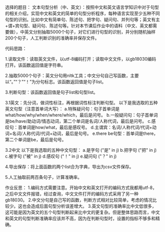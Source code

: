 选择的题目：
文本句型分析（中、英文）：按照中文和英文语言学知识中对于句型的相关介绍，实现中文和英文的简单的句型分析程序，每种语言实现至少五种不同句型的识别。比如中文有简单句、陈述句、把字句、疑问句、并列句等；英文有主+谓+宾句型、疑问句、陈述句等。针对本节课后作业中的语料（中文、英文都需要做），中英文分别抽取5000个句子，对它们进行句型的识别，并分别随机抽样200个句子，人工判断识别的准确率并保存文件。

代码思路：

1.读取文件：读取英文文件，以utf-8编码打开；读取中文文件，以gb18030编码打开。该函数返回值是字符串。

2.抽取5000个句子：英文分句用nltk工具；中文分句自己写函数，主要以“。”“？”“！”为分句标志。该函数返回值是句子list。

3.判断句型：该函数返回值是句子list和句型list。

  3.1英文：先分词，做词性标注，再根据词性标注判断句型。
   以下是我选取的五种英文句型（注意首单词大写）：
   a.特殊疑问句：句子首单词是what/how/why/when/where/which，最后是问号。
   b.一般疑问句：句子首单词是be/have/助动词/情态动词，第二个单词是名词/人称代词，最后是问号。
   c.感叹句：首单词是how/what，最后是感叹号。
   d.主谓宾：名词/人称代词/代词+动词+名词/人称代词/代词+动词，最后是句号。
   e.there be句型：首单词是there，第二个单词是be，最后是句号。
  
  3.2中文
   以下是我选取的五种中文句型：
   a.是字句
   ("是" in j)
   b.把字句
   ("把" in j)
   c.被字句
   ("被" in j)
   d.感叹句
   ("！" in j)
   e.疑问句
   ("？" in j)
   
4.导出保存：将上面函数的两个list合为字典，导出为csv文件保存。

5.人工抽取前两百条句子，计算准确率。


作业反思：
1.编码方式需要注意。开始中文和英文打开的编码方式我都用utf-8，之后中文文件报错，经过查询，中文文件打开的编码方式采用了另一种gb18030。
2.中文分句是自己写的函数，判断方式相对比较简单，考虑的情况比较少。这也会造成后面句型分析误差增大。
3.英文句型的准确率比中文低很多，这可能是因为英文的五个句型判断起来比中文的更复杂。但是整体思路而言，中文和英文的句型判断准确率应该并不高，因为在判断句型时，设置的指标不够多和精确。
